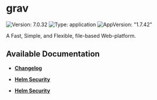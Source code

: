 # grav

![Version: 7.0.32](https://img.shields.io/badge/Version-7.0.32-informational?style=flat-square) ![Type: application](https://img.shields.io/badge/Type-application-informational?style=flat-square) ![AppVersion: "1.7.42"](https://img.shields.io/badge/AppVersion-"1.7.42"-informational?style=flat-square)

A Fast, Simple, and Flexible, file-based Web-platform.

## Available Documentation

- [**Changelog**](CHANGELOG)

- [**Helm Security**](container-security)

- [**Helm Security**](helm-security)

